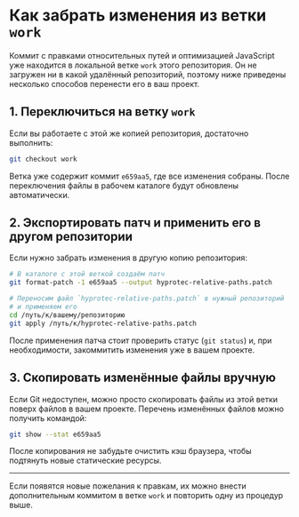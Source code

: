 # Как забрать изменения из ветки `work`

Коммит с правками относительных путей и оптимизацией JavaScript уже находится в локальной ветке `work` этого репозитория. Он не загружен ни в какой удалённый репозиторий, поэтому ниже приведены несколько способов перенести его в ваш проект.

## 1. Переключиться на ветку `work`
Если вы работаете с этой же копией репозитория, достаточно выполнить:

```bash
git checkout work
```

Ветка уже содержит коммит `e659aa5`, где все изменения собраны. После переключения файлы в рабочем каталоге будут обновлены автоматически.

## 2. Экспортировать патч и применить его в другом репозитории
Если нужно забрать изменения в другую копию репозитория:

```bash
# В каталоге с этой веткой создаём патч
git format-patch -1 e659aa5 --output hyprotec-relative-paths.patch

# Переносим файл `hyprotec-relative-paths.patch` в нужный репозиторий
# и применяем его
cd /путь/к/вашему/репозиторию
git apply /путь/к/hyprotec-relative-paths.patch
```

После применения патча стоит проверить статус (`git status`) и, при необходимости, закоммитить изменения уже в вашем проекте.

## 3. Скопировать изменённые файлы вручную
Если Git недоступен, можно просто скопировать файлы из этой ветки поверх файлов в вашем проекте. Перечень изменённых файлов можно получить командой:

```bash
git show --stat e659aa5
```

После копирования не забудьте очистить кэш браузера, чтобы подтянуть новые статические ресурсы.

---

Если появятся новые пожелания к правкам, их можно внести дополнительным коммитом в ветке `work` и повторить одну из процедур выше.
